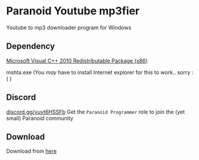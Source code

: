 # Paranoid Youtube mp3fier
Youtube to mp3 downloader program for Windows

## Dependency
[Microsoft Visual C++ 2010 Redistributable Package (x86)](https://www.microsoft.com/en-US/download/details.aspx?id=5555)

mshta.exe (You _may_ have to install Internet explorer for this to work.. sorry :( )

## Discord
[discord.gg/vuyt6HSSFb](https://discord.gg/vuyt6HSSFb)
Get the `Paranoid Programmer` role to join the (yet small) Paranoid community
## Download
Download from [here](https://github.com/Paranoid-Dev/Paranoid-Youtube-mp3fier/releases/download/v1.0.0/Paranoid-Youtube-mp3fier.exe)
